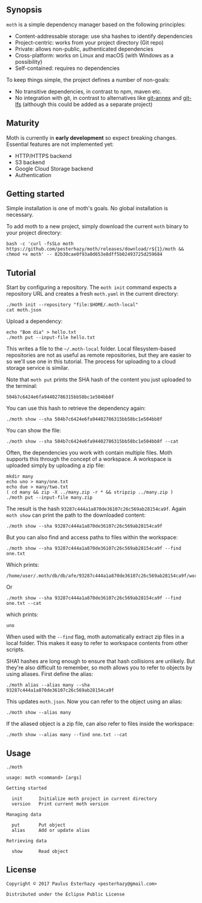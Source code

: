 ## Synopsis

`moth` is a simple dependency manager based on the following principles:

- Content-addressable storage: use sha hashes to identify dependencies
- Project-centric: works from your project directory (Git repo)
- Private: allows non-public, authenticated dependencies
- Cross-platform: works on Linux and macOS (with Windows as a possibility)
- Self-contained: requires no dependencies

To keep things simple, the project defines a number of non-goals:

- No transitive dependencies, in contrast to npm, maven etc.
- No integration with git, in contrast to alternatives like [git-annex](https://git-annex.branchable.com/) and [git-lfs](https://git-lfs.github.com/) (although this could be added as a separate project)

## Maturity

Moth is currently in **early development** so expect breaking changes. Essential features are not implemented yet:

- HTTP/HTTPS backend
- S3 backend
- Google Cloud Storage backend
- Authentication

## Getting started

Simple installation is one of moth's goals. No global installation is necessary.

To add moth to a new project, simply download the current `moth` binary to your project directory:

```shell
bash -c 'curl -fsSLo moth https://github.com/pesterhazy/moth/releases/download/r${1}/moth && chmod +x moth' -- 82b30cae0f93a0d653e8dff5b02493725d259684
```

## Tutorial

Start by configuring a repository. The `moth init` command expects a repository URL and creates a fresh `moth.yaml` in the current directory:

```shell
./moth init --repository "file:$HOME/.moth-local"
cat moth.json
```

Upload a dependency:

```shell
echo "Bom dia" > hello.txt
./moth put --input-file hello.txt
```

This writes a file to the `~/.moth-local` folder. Local filesystem-based repositories are not as useful as remote repositories, but they are easier to so we'll use one in this tutorial. The process for uploading to a cloud storage service is similar.

Note that `moth put` prints the SHA hash of the content you just uploaded to the terminal:

```
504b7c6424e6fa94402786315bb58bc1e504bb8f
```

You can use this hash to retrieve the dependency again:

```shell
./moth show --sha 504b7c6424e6fa94402786315bb58bc1e504bb8f
```

You can show the file:

```shell
./moth show --sha 504b7c6424e6fa94402786315bb58bc1e504bb8f --cat
```

Often, the dependencies you work with contain multiple files. Moth supports this through the concept of a workspace. A workspace is uploaded simply by uploading a zip file:

```shell
mkdir many
echo uno > many/one.txt
echo due > many/two.txt
( cd many && zip -X ../many.zip -r * && stripzip ../many.zip )
./moth put --input-file many.zip
```

The result is the hash `93287c444a1a870de36107c26c569ab28154ca9f`. Again `moth show` can print the path to the downloaded content:

```shell
./moth show --sha 93287c444a1a870de36107c26c569ab28154ca9f
```

But you can also find and access paths to files within the workspace:

```shell
./moth show --sha 93287c444a1a870de36107c26c569ab28154ca9f --find one.txt
```

Which prints:

```
/home/user/.moth/db/db/afe/93287c444a1a870de36107c26c569ab28154ca9f/workspace/one.txt
```

Or

```shell
./moth show --sha 93287c444a1a870de36107c26c569ab28154ca9f --find one.txt --cat
```

which prints:

```
uno
```

When used with the `--find` flag, moth automatically extract zip files in a local folder. This makes it easy to refer to workspace contents from other scripts.

SHA1 hashes are long enough to ensure that hash collisions are unlikely. But they're also difficult to remember, so moth allows you to refer to objects by using aliases. First define the alias:

```shell
./moth alias --alias many --sha 93287c444a1a870de36107c26c569ab28154ca9f
```

This updates `moth.json`. Now you can refer to the object using an alias:

```shell
./moth show --alias many
```

If the aliased object is a zip file, can also refer to files inside the workspace:

```shell
./moth show --alias many --find one.txt --cat
```

## Usage

```
./moth
```

```
usage: moth <command> [args]

Getting started

  init      Initialize moth project in current directory
  version   Print current moth version

Managing data

  put       Put object
  alias     Add or update alias

Retrieving data

  show      Read object
```

## License

```
Copyright © 2017 Paulus Esterhazy <pesterhazy@gmail.com>

Distributed under the Eclipse Public License
```
